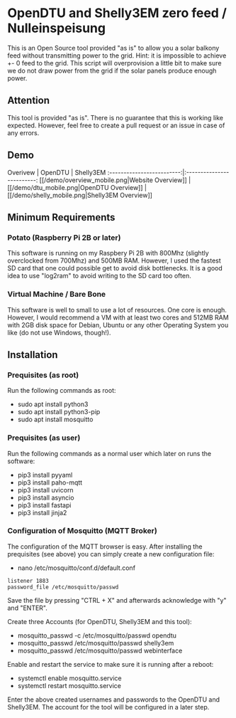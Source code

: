 # OpenDTU and Shelly3EM zero feed / Nulleinspeisung
This is an Open Source tool provided "as is" to allow you a solar balkony feed without transmitting power to the grid. Hint: it is impossible to achieve +- 0 feed to the grid. This script will overprovision a little bit to make sure we do not draw power from the grid if the solar panels produce enough power.

## Attention
This tool is provided "as is". There is no guarantee that this is working like expected. However, feel free to create a pull request or an issue in case of any errors.

## Demo

Overivew            |  OpenDTU            | Shelly3EM
:-------------------------:|:-------------------------:
[[/demo/overview_mobile.png|Website Overview]]  |  [[/demo/dtu_mobile.png|OpenDTU Overview]]  |  [[/demo/shelly_mobile.png|Shelly3EM Overview]]

## Minimum Requirements

### Potato (Raspberry Pi 2B or later)
This software is running on my Raspbery Pi 2B with 800Mhz (slightly overclocked from 700Mhz) and 500MB RAM. However, I used the fastest SD card that one could possible get to avoid disk bottlenecks. It is a good idea to use "log2ram" to avoid writing to the SD card too often.

### Virtual Machine / Bare Bone
This software is well to small to use a lot of resources. One core is enough. However, I would recommend a VM with at least two cores and 512MB RAM with 2GB disk space for Debian, Ubuntu or any other Operating System you like (do not use Windows, though!).

## Installation

### Prequisites (as root)
Run the following commands as root:
- sudo apt install python3
- sudo apt install python3-pip
- sudo apt install mosquitto

### Prequisites (as user)
Run the following commands as a normal user which later on runs the software:
- pip3 install pyyaml
- pip3 install paho-mqtt
- pip3 install uvicorn
- pip3 install asyncio
- pip3 install fastapi
- pip3 install jinja2

### Configuration of Mosquitto (MQTT Broker)
The configuration of the MQTT browser is easy. After installing the prequisites (see above) you can simply create a new configuration file:
- nano /etc/mosquitto/conf.d/default.conf

```
listener 1883
password_file /etc/mosquitto/passwd
```

Save the file by pressing "CTRL + X" and afterwards acknowledge with "y" and "ENTER".

Create three Accounts (for OpenDTU, Shelly3EM and this tool):

- mosquitto_passwd -c /etc/mosquitto/passwd opendtu
- mosquitto_passwd /etc/mosquitto/passwd shelly3em
- mosquitto_passwd /etc/mosquitto/passwd webinterface

Enable and restart the service to make sure it is running after a reboot:

- systemctl enable mosquitto.service
- systemctl restart mosquitto.service

Enter the above created usernames and passwords to the OpenDTU and Shelly3EM. The account for the tool will be configured in a later step.